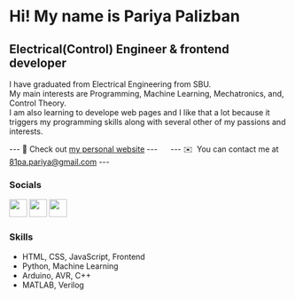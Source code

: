 Hi! My name is Pariya Palizban
================================

Electrical(Control) Engineer & frontend developer
------------------------------

I have graduated from Electrical Engineering from SBU.</br>
My main interests are Programming, Machine Learning, Mechatronics, and, Control Theory.</br>
I am also learning to develope web pages and I like that a lot because it triggers my programming skills along with several other of my passions and interests.

--- 🚀 Check out [my personal website](https://pariyapl.github.io/PariyaPl/) ---  &nbsp;&nbsp;&nbsp;&nbsp; --- ✉️  You can contact me at [81pa.pariya@gmail.com](mailto:81pa.pariya@gmail.com) ---

### Socials

<p align="left"> <a href="https://www.github.com/PariyaPl" target="_blank" rel="noreferrer"><img src="https://raw.githubusercontent.com/danielcranney/readme-generator/main/public/icons/socials/github.svg" width="32" height="32" /></a> <a href="https://www.linkedin.com/in/pariyapalizban" target="_blank" rel="noreferrer"><img src="https://raw.githubusercontent.com/danielcranney/readme-generator/main/public/icons/socials/linkedin.svg" width="32" height="32" /></a> <a href="https://discord.com/users/pariyapalizban" target="_blank" rel="noreferrer"><img src="https://raw.githubusercontent.com/danielcranney/readme-generator/main/public/icons/socials/discord.svg" width="32" height="32" /></a>  </p>

### Skills
* HTML, CSS, JavaScript, Frontend
* Python, Machine Learning 
* Arduino, AVR, C++
* MATLAB, Verilog
